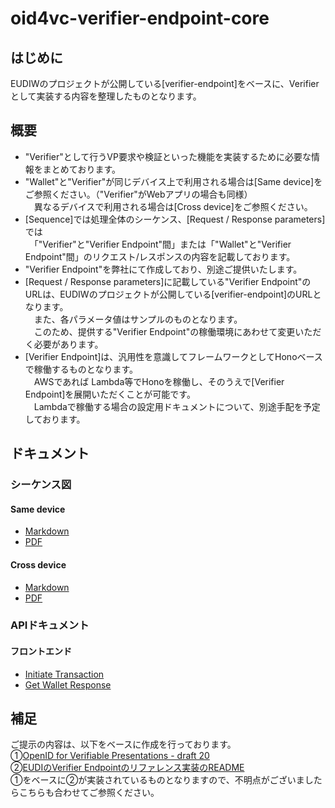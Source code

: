 # oid4vc-verifier-endpoint-core

## はじめに
EUDIWのプロジェクトが公開している[verifier-endpoint]をベースに、Verifierとして実装する内容を整理したものとなります。
 
## 概要

* "Verifier"として行うVP要求や検証といった機能を実装するために必要な情報をまとめております。
* "Wallet"と"Verifier"が同じデバイス上で利用される場合は[Same device]をご参照ください。（"Verifier"がWebアプリの場合も同様）  
　異なるデバイスで利用される場合は[Cross device]をご参照ください。
* [Sequence]では処理全体のシーケンス、[Request / Response parameters]では  
　「"Verifier"と"Verifier Endpoint"間」または「"Wallet"と"Verifier Endpoint"間」のリクエスト/レスポンスの内容を記載しております。
* "Verifier Endpoint"を弊社にて作成しており、別途ご提供いたします。
* [Request / Response parameters]に記載している"Verifier Endpoint"のURLは、EUDIWのプロジェクトが公開している[verifier-endpoint]のURLとなります。  
　また、各パラメータ値はサンプルのものとなります。  
　このため、提供する"Verifier Endpoint"の稼働環境にあわせて変更いただく必要があります。
* [Verifier Endpoint]は、汎用性を意識してフレームワークとしてHonoベースで稼働するものとなります。  
　AWSであれば Lambda等でHonoを稼働し、そのうえで[Verifier Endpoint]を展開いただくことが可能です。  
　Lambdaで稼働する場合の設定用ドキュメントについて、別途手配を予定しております。
 
 
## ドキュメント

### シーケンス図

#### Same device

- [Markdown](docs/sequence/same_device.md)
- [PDF](docs/sequence/same_device.pdf)

#### Cross device

- [Markdown](docs/sequence/cross_device.md)
- [PDF](docs/sequence/cross_device.pdf)

### APIドキュメント

#### フロントエンド

- [Initiate Transaction](docs/api/frontend/InitiateTransaction.md)
- [Get Wallet Response](docs/api/frontend/GetWalletResponse.md)

## 補足

ご提示の内容は、以下をベースに作成を行っております。  
①[OpenID for Verifiable Presentations - draft 20](https://openid.net/specs/openid-4-verifiable-presentations-1_0.html)  
②[EUDIのVerifier Endpointのリファレンス実装のREADME](https://github.com/eu-digital-identity-wallet/eudi-srv-web-verifier-endpoint-23220-4-kt)  
①をベースに②が実装されているものとなりますので、不明点がございましたらこちらも合わせてご参照ください。